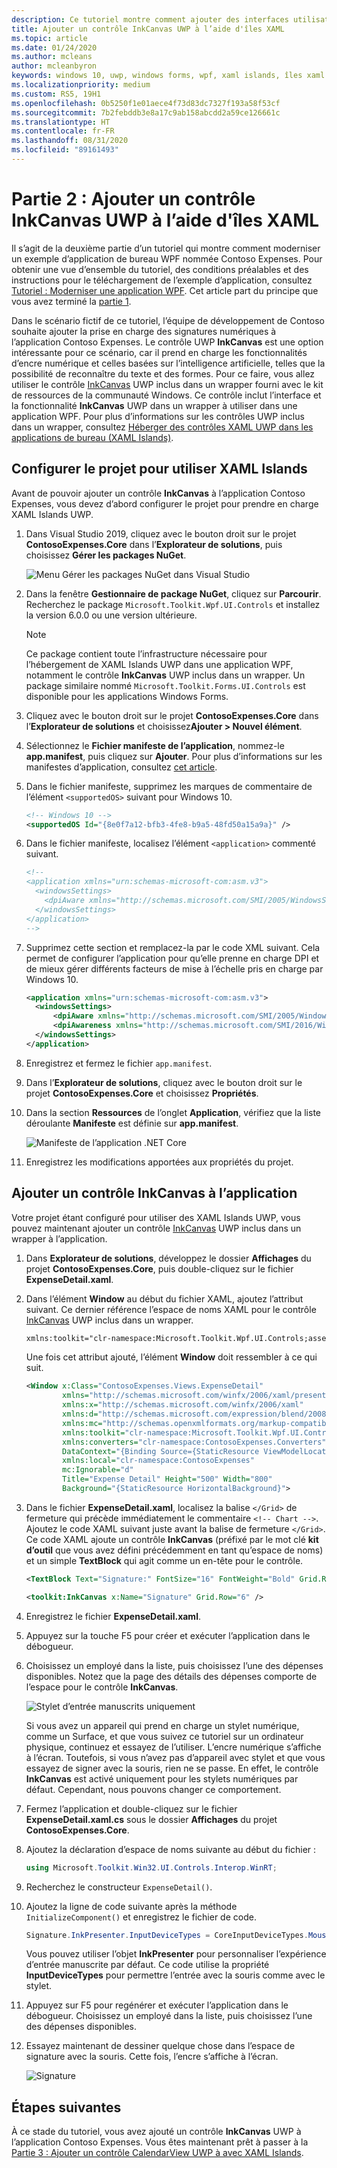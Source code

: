 ```yaml
---
description: Ce tutoriel montre comment ajouter des interfaces utilisateur XAML UWP, créer des packages MSIX et incorporer d’autres composants modernes dans votre application WPF.
title: Ajouter un contrôle InkCanvas UWP à l’aide d'îles XAML
ms.topic: article
ms.date: 01/24/2020
ms.author: mcleans
author: mcleanbyron
keywords: windows 10, uwp, windows forms, wpf, xaml islands, îles xaml
ms.localizationpriority: medium
ms.custom: RS5, 19H1
ms.openlocfilehash: 0b5250f1e01aece4f73d83dc7327f193a58f53cf
ms.sourcegitcommit: 7b2febddb3e8a17c9ab158abcdd2a59ce126661c
ms.translationtype: HT
ms.contentlocale: fr-FR
ms.lasthandoff: 08/31/2020
ms.locfileid: "89161493"
---
```

# <a name="part-2-add-a-uwp-inkcanvas-control-using-xaml-islands"></a>Partie 2 : Ajouter un contrôle InkCanvas UWP à l’aide d'îles XAML

Il s’agit de la deuxième partie d’un tutoriel qui montre comment moderniser un exemple d’application de bureau WPF nommée Contoso Expenses. Pour obtenir une vue d’ensemble du tutoriel, des conditions préalables et des instructions pour le téléchargement de l’exemple d’application, consultez [Tutoriel : Moderniser une application WPF](modernize-wpf-tutorial.md). Cet article part du principe que vous avez terminé la [partie 1](modernize-wpf-tutorial-1.md).

Dans le scénario fictif de ce tutoriel, l’équipe de développement de Contoso souhaite ajouter la prise en charge des signatures numériques à l’application Contoso Expenses. Le contrôle UWP **InkCanvas** est une option intéressante pour ce scénario, car il prend en charge les fonctionnalités d’encre numérique et celles basées sur l’intelligence artificielle, telles que la possibilité de reconnaître du texte et des formes. Pour ce faire, vous allez utiliser le contrôle [InkCanvas](/windows/communitytoolkit/controls/wpf-winforms/inkcanvas) UWP inclus dans un wrapper fourni avec le kit de ressources de la communauté Windows. Ce contrôle inclut l’interface et la fonctionnalité **InkCanvas** UWP dans un wrapper à utiliser dans une application WPF. Pour plus d’informations sur les contrôles UWP inclus dans un wrapper, consultez [Héberger des contrôles XAML UWP dans les applications de bureau (XAML Islands)](xaml-islands.md).

## <a name="configure-the-project-to-use-xaml-islands"></a>Configurer le projet pour utiliser XAML Islands

Avant de pouvoir ajouter un contrôle **InkCanvas** à l’application Contoso Expenses, vous devez d’abord configurer le projet pour prendre en charge XAML Islands UWP.

1. Dans Visual Studio 2019, cliquez avec le bouton droit sur le projet **ContosoExpenses.Core** dans l’**Explorateur de solutions**, puis choisissez **Gérer les packages NuGet**.

    ![Menu Gérer les packages NuGet dans Visual Studio](images/wpf-modernize-tutorial//ManageNuGetPackages.png)

2. Dans la fenêtre **Gestionnaire de package NuGet**, cliquez sur **Parcourir**. Recherchez le package `Microsoft.Toolkit.Wpf.UI.Controls` et installez la version 6.0.0 ou une version ultérieure.

    > [!NOTE]
    > Ce package contient toute l’infrastructure nécessaire pour l’hébergement de XAML Islands UWP dans une application WPF, notamment le contrôle **InkCanvas** UWP inclus dans un wrapper. Un package similaire nommé `Microsoft.Toolkit.Forms.UI.Controls` est disponible pour les applications Windows Forms.

3. Cliquez avec le bouton droit sur le projet **ContosoExpenses.Core** dans l’**Explorateur de solutions** et choisissez**Ajouter > Nouvel élément**.

4. Sélectionnez le **Fichier manifeste de l’application**, nommez-le **app.manifest**, puis cliquez sur **Ajouter**. Pour plus d’informations sur les manifestes d’application, consultez [cet article](/windows/desktop/SbsCs/application-manifests).

5. Dans le fichier manifeste, supprimez les marques de commentaire de l’élément `<supportedOS>` suivant pour Windows 10.

    ```xml
    <!-- Windows 10 -->
    <supportedOS Id="{8e0f7a12-bfb3-4fe8-b9a5-48fd50a15a9a}" />
    ```

6. Dans le fichier manifeste, localisez l’élément `<application>` commenté suivant.

    ```xml
    <!--
    <application xmlns="urn:schemas-microsoft-com:asm.v3">
      <windowsSettings>
        <dpiAware xmlns="http://schemas.microsoft.com/SMI/2005/WindowsSettings">true</dpiAware>
      </windowsSettings>
    </application>
    -->
    ```

7. Supprimez cette section et remplacez-la par le code XML suivant. Cela permet de configurer l’application pour qu’elle prenne en charge DPI et de mieux gérer différents facteurs de mise à l’échelle pris en charge par Windows 10.

    ```xml
    <application xmlns="urn:schemas-microsoft-com:asm.v3">
      <windowsSettings>
          <dpiAware xmlns="http://schemas.microsoft.com/SMI/2005/WindowsSettings">true/PM</dpiAware>
          <dpiAwareness xmlns="http://schemas.microsoft.com/SMI/2016/WindowsSettings">PerMonitorV2, PerMonitor</dpiAwareness>
      </windowsSettings>
    </application>
    ```

8. Enregistrez et fermez le fichier `app.manifest`.

9. Dans l’**Explorateur de solutions**, cliquez avec le bouton droit sur le projet **ContosoExpenses.Core** et choisissez **Propriétés**.

10. Dans la section **Ressources** de l’onglet **Application**, vérifiez que la liste déroulante **Manifeste** est définie sur **app.manifest**.

    ![Manifeste de l’application .NET Core](images/wpf-modernize-tutorial/NetCoreAppManifest.png)

11. Enregistrez les modifications apportées aux propriétés du projet.

## <a name="add-an-inkcanvas-control-to-the-app"></a>Ajouter un contrôle InkCanvas à l’application

Votre projet étant configuré pour utiliser des XAML Islands UWP, vous pouvez maintenant ajouter un contrôle [InkCanvas](/windows/communitytoolkit/controls/wpf-winforms/inkcanvas) UWP inclus dans un wrapper à l’application.

1. Dans **Explorateur de solutions**, développez le dossier **Affichages** du projet **ContosoExpenses.Core**, puis double-cliquez sur le fichier **ExpenseDetail.xaml**.

2. Dans l’élément **Window** au début du fichier XAML, ajoutez l’attribut suivant. Ce dernier référence l’espace de noms XAML pour le contrôle [InkCanvas](/windows/communitytoolkit/controls/wpf-winforms/inkcanvas) UWP inclus dans un wrapper.

    ```xml
    xmlns:toolkit="clr-namespace:Microsoft.Toolkit.Wpf.UI.Controls;assembly=Microsoft.Toolkit.Wpf.UI.Controls"
    ```

    Une fois cet attribut ajouté, l’élément **Window** doit ressembler à ce qui suit.

    ```xml
    <Window x:Class="ContosoExpenses.Views.ExpenseDetail"
            xmlns="http://schemas.microsoft.com/winfx/2006/xaml/presentation"
            xmlns:x="http://schemas.microsoft.com/winfx/2006/xaml"
            xmlns:d="http://schemas.microsoft.com/expression/blend/2008"
            xmlns:mc="http://schemas.openxmlformats.org/markup-compatibility/2006"
            xmlns:toolkit="clr-namespace:Microsoft.Toolkit.Wpf.UI.Controls;assembly=Microsoft.Toolkit.Wpf.UI.Controls"
            xmlns:converters="clr-namespace:ContosoExpenses.Converters"
            DataContext="{Binding Source={StaticResource ViewModelLocator}, Path=ExpensesDetailViewModel}"
            xmlns:local="clr-namespace:ContosoExpenses"
            mc:Ignorable="d"
            Title="Expense Detail" Height="500" Width="800"
            Background="{StaticResource HorizontalBackground}">
    ```

4. Dans le fichier **ExpenseDetail.xaml**, localisez la balise `</Grid>` de fermeture qui précède immédiatement le commentaire `<!-- Chart -->`. Ajoutez le code XAML suivant juste avant la balise de fermeture `</Grid>`. Ce code XAML ajoute un contrôle **InkCanvas** (préfixé par le mot clé **kit d’outil** que vous avez défini précédemment en tant qu’espace de noms) et un simple **TextBlock** qui agit comme un en-tête pour le contrôle.

    ```xml
    <TextBlock Text="Signature:" FontSize="16" FontWeight="Bold" Grid.Row="5" />

    <toolkit:InkCanvas x:Name="Signature" Grid.Row="6" />
    ```

5. Enregistrez le fichier **ExpenseDetail.xaml**.

6. Appuyez sur la touche F5 pour créer et exécuter l’application dans le débogueur.

7. Choisissez un employé dans la liste, puis choisissez l’une des dépenses disponibles. Notez que la page des détails des dépenses comporte de l’espace pour le contrôle **InkCanvas**.

    ![Stylet d’entrée manuscrits uniquement](images/wpf-modernize-tutorial/InkCanvasPenOnly.png)

    Si vous avez un appareil qui prend en charge un stylet numérique, comme un Surface, et que vous suivez ce tutoriel sur un ordinateur physique, continuez et essayez de l’utiliser. L’encre numérique s’affiche à l’écran. Toutefois, si vous n’avez pas d’appareil avec stylet et que vous essayez de signer avec la souris, rien ne se passe. En effet, le contrôle **InkCanvas** est activé uniquement pour les stylets numériques par défaut. Cependant, nous pouvons changer ce comportement.

8. Fermez l’application et double-cliquez sur le fichier **ExpenseDetail.xaml.cs** sous le dossier **Affichages** du projet **ContosoExpenses.Core**.

9. Ajoutez la déclaration d’espace de noms suivante au début du fichier :

    ```csharp
    using Microsoft.Toolkit.Win32.UI.Controls.Interop.WinRT;
    ```

10. Recherchez le constructeur `ExpenseDetail()`.

11. Ajoutez la ligne de code suivante après la méthode `InitializeComponent()` et enregistrez le fichier de code.

    ```csharp
    Signature.InkPresenter.InputDeviceTypes = CoreInputDeviceTypes.Mouse | CoreInputDeviceTypes.Pen;
    ```

    Vous pouvez utiliser l’objet **InkPresenter** pour personnaliser l’expérience d’entrée manuscrite par défaut. Ce code utilise la propriété **InputDeviceTypes** pour permettre l’entrée avec la souris comme avec le stylet.

12. Appuyez sur F5 pour regénérer et exécuter l’application dans le débogueur. Choisissez un employé dans la liste, puis choisissez l’une des dépenses disponibles.

13. Essayez maintenant de dessiner quelque chose dans l’espace de signature avec la souris. Cette fois, l’encre s’affiche à l’écran.

    ![Signature](images/wpf-modernize-tutorial/Signature.png)

## <a name="next-steps"></a>Étapes suivantes

À ce stade du tutoriel, vous avez ajouté un contrôle **InkCanvas** UWP à l’application Contoso Expenses. Vous êtes maintenant prêt à passer à la [Partie 3 : Ajouter un contrôle CalendarView UWP à avec XAML Islands](modernize-wpf-tutorial-3.md).
